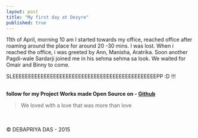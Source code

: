 ```yaml
---
layout: post
title: "My first day at Dezyre"
published: true
---
```


11th of April, morning 10 am I started towards my office, reached office after roaming around the place for around 20 -30 mins. I was lost. When i reached the office, i was greeted by Ann, Manisha, Aratrika. Soon another Pagdi-wale Sardarji joined me in his sehma sehma sa look. We waited for Omair and Binny to come. 

SLEEEEEEEEEEEEEEEEEEEEEEEEEEEEEEEEEEEEEEEEEEEEEEPP :D !!! 

##
**follow for my Project Works made Open Source on - [Github](https://www.github.com/yodebu)**


> We loved with a love that was more than love



<br><br>
&copy; DEBAPRIYA DAS - 2015
